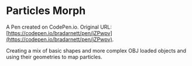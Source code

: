 # Particles Morph

A Pen created on CodePen.io. Original URL: [https://codepen.io/bradarnett/pen/jZPwpv](https://codepen.io/bradarnett/pen/jZPwpv).

Creating a mix of basic shapes and more complex OBJ loaded objects and using their geometries to map particles.
